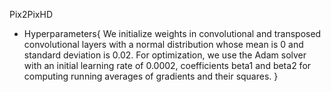 Pix2PixHD 

* Hyperparameters{
 We initialize weights in convolutional and transposed convolutional layers with a normal distribution whose mean is 0 and standard deviation is 0.02.
 For optimization, we use the Adam solver with an initial learning rate of 0.0002, coefficients beta1 and beta2 for computing running averages of gradients and their squares.
}
